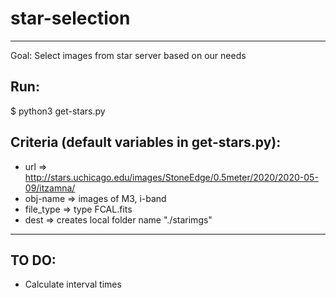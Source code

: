 # star-selection
______
Goal: Select images from star server based on our needs

## Run:
$ python3 get-stars.py

## Criteria (default variables in get-stars.py):
- url => http://stars.uchicago.edu/images/StoneEdge/0.5meter/2020/2020-05-09/itzamna/
- obj-name => images of M3, i-band
- file_type => type FCAL.fits
- dest => creates local folder name "./starimgs"

______
## TO DO:
- Calculate interval times

